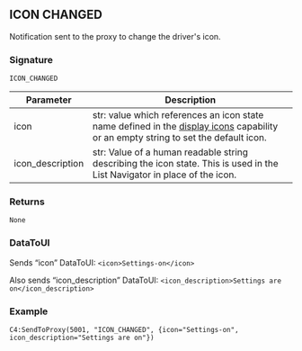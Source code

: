 ## ICON CHANGED

Notification sent to the proxy to change the driver's icon.


### Signature

`ICON_CHANGED` 


| Parameter | Description |
| --- | --- |
| icon | str:  value which references an icon state name defined in the [display icons][1] capability or an empty string to set the default icon. |
| icon\_description | str: Value of a human readable string describing the icon state. This is used in the List Navigator in place of the icon. |


### Returns

`None`


### DataToUI

Sends “icon” DataToUI: `<icon>Settings-on</icon>`

Also sends “icon\_description” DataToUI: `<icon_description>Settings are on</icon_description>`


### Example

`C4:SendToProxy(5001, "ICON_CHANGED", {icon="Settings-on", icon_description="Settings are on"})`




[1]:	https://control4.github.io/docs-driverworks-proxyprotocol/#ui-button-proxy-capabilities